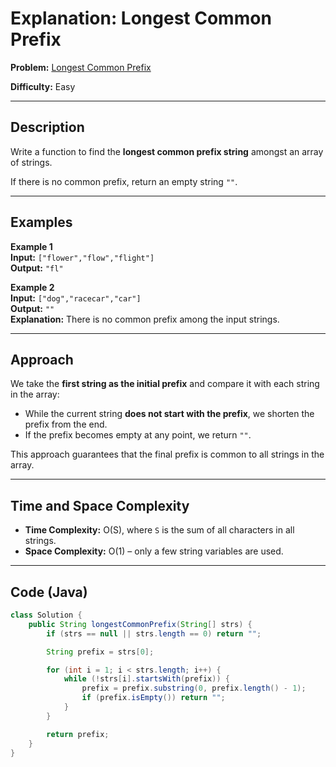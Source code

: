 # Explanation: Longest Common Prefix

**Problem:** [Longest Common Prefix](https://leetcode.com/problems/longest-common-prefix)

**Difficulty:** Easy

---

## Description

Write a function to find the **longest common prefix string** amongst an array of strings.

If there is no common prefix, return an empty string `""`.

---

## Examples

**Example 1**  
**Input:** `["flower","flow","flight"]`  
**Output:** `"fl"`

**Example 2**  
**Input:** `["dog","racecar","car"]`  
**Output:** `""`  
**Explanation:** There is no common prefix among the input strings.

---

## Approach

We take the **first string as the initial prefix** and compare it with each string in the array:

- While the current string **does not start with the prefix**, we shorten the prefix from the end.
- If the prefix becomes empty at any point, we return `""`.

This approach guarantees that the final prefix is common to all strings in the array.

---

## Time and Space Complexity

- **Time Complexity:** O(S), where `S` is the sum of all characters in all strings.
- **Space Complexity:** O(1) – only a few string variables are used.

---

## Code (Java)

```java
class Solution {
    public String longestCommonPrefix(String[] strs) {
        if (strs == null || strs.length == 0) return "";

        String prefix = strs[0];

        for (int i = 1; i < strs.length; i++) {
            while (!strs[i].startsWith(prefix)) {
                prefix = prefix.substring(0, prefix.length() - 1);
                if (prefix.isEmpty()) return "";
            }
        }

        return prefix;
    }
}
```
